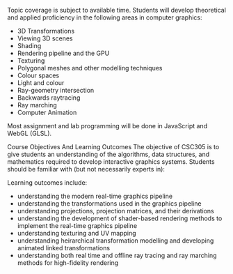 Topic coverage is subject to available time. Students will develop theoretical and applied proficiency in the following areas in computer graphics:

- 3D Transformations
- Viewing 3D scenes
- Shading
- Rendering pipeline and the GPU
- Texturing
- Polygonal meshes and other modelling techniques
- Colour spaces
- Light and colour
- Ray-geometry intersection
- Backwards raytracing
- Ray marching
- Computer Animation
  
Most assignment and lab programming will be done in JavaScript and WebGL (GLSL).

Course Objectives And Learning Outcomes
The objective of CSC305 is to give students an understanding of the algorithms, data structures, and mathematics required to develop interactive graphics systems. Students should be familiar with (but not necessarily experts in):

Learning outcomes include:

- understanding the modern real-time graphics pipeline
- understanding the transformations used in the graphics pipeline
- understanding projections, projection matrices, and their derivations
- understanding the development of shader-based rendering methods to implement the real-time graphics pipeline
- understanding texturing and UV mapping
- understanding heirarchical transformation modelling and developing animated linked transformations
- understanding both real time and offline ray tracing and ray marching methods for high-fidelity rendering
